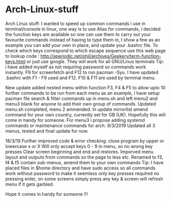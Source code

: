 # Arch-Linux-stuff
Arch Linux stuff: 
I wanted to speed up common commands i use in terminal/console in linux, one way is to use Alias for commands, i decided the function keys are available so one can use them to carry out your favourite commands instead of having to type them in, I show a few as an example you can add your own in place, and update your .bashrc file. 
To check which keys correspond to which escape sequence use this web page to lookup code : http://aperiodic.net/phil/archives/Geekery/term-function-keys.html or just use google.
They will work for all GNU/Linux terminals
Tip: i have added myself as not requiring password so commands work instantly. F9 for screenfetch and F12 to run pacman -Syu.
I have updated .bashrc with F1 - F9 used and F12. F10 & F11 are used by terminal menu.

New update added nested menu within function F3, F4 & F5 to allow upto 10 further commands to be run from each menu as an example,
I have setup pacman file search & filter commands up in menu.sh and left menu2 and menu3 blank for anyone to add their own group of commands.
Updated menu.sh completed, menu 2 ammended. In update mirrorlist amend command for your own country, currently set for GB (UK).
Hopefully this will come in handy for someone. For menu3 i propose adding systemd commands or maintenance commands for arch. 
9/3/2019 Updated all 3 menus, tested and final update for now.

18/3/19 Further improved code & error checking:
close program by upper or lowercase  x or X
Will only accept keys 0 - 9 in menu, so no wrong key presses
Clear screen beginning and end and restores.
Imporved menu layout and outputs from commands so the page to less etc.
Renamed to f3, f4 & f5 contain sub-menus, amend them to your own commands
Tip: I have placed files in $home directory and have sudo access so all commands work without password to make it seemless only key presses required no pressing enter, on some screens simply press any key & screen will refresh menu if it gets garbled.

Hope it comes in handy for someone !!!

